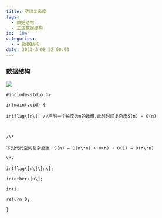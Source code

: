 ```yaml
---
title: 空间复杂度
tags:
  - 数据结构
  - 王道数据结构
id: '104'
categories:
  - - 数据结构
date: 2023-3-08 22:00:00
---
```


###  数据结构
![](/image/image_1.a4f2dc83.png)


```
#include<stdio.h>

intmain(void) {

intflag\[n\]; //声明一个长度为n的数组,此时时间复杂度S(n) = O(n)



/\*

下列代码空间复杂度度：S(n) = O(n\*n) + O(n) + O(1) = O(n\*n)

\*/

intflag\[n\]\[n\];

intother\[n\];

inti;

return 0;

}



